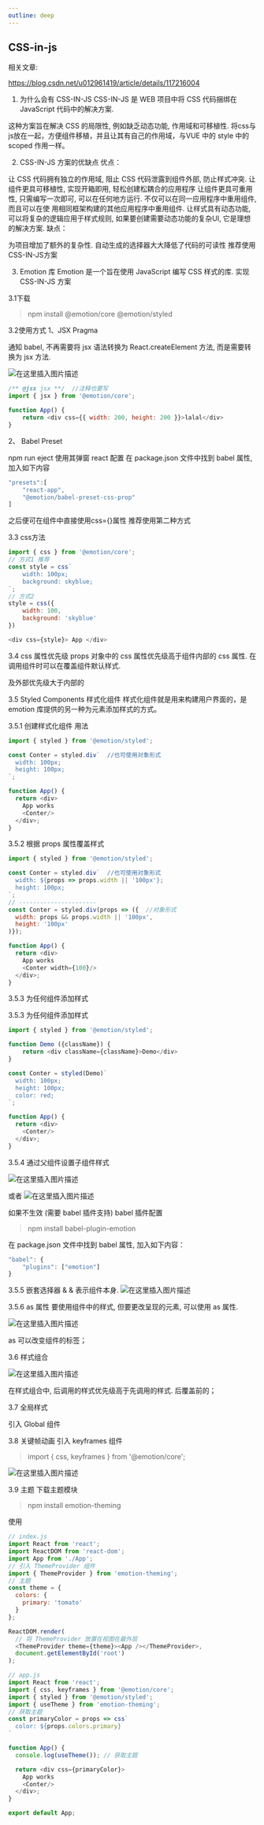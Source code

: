 ```yaml
---
outline: deep
---
```

## CSS-in-js


相关文章:

https://blog.csdn.net/u012961419/article/details/117216004





1. 为什么会有 CSS-IN-JS
   CSS-IN-JS 是 WEB 项目中将 CSS 代码捆绑在 JavaScript 代码中的解决方案.

这种方案旨在解决 CSS 的局限性, 例如缺乏动态功能, 作用域和可移植性.
将css与js放在一起，方便组件移植，并且让其有自己的作用域，与VUE 中的 style 中的 scoped 作用一样。

2. CSS-IN-JS 方案的优缺点
   优点：

让 CSS 代码拥有独立的作用域, 阻止 CSS 代码泄露到组件外部, 防止样式冲突.
让组件更具可移植性, 实现开箱即用, 轻松创建松耦合的应用程序
让组件更具可重用性, 只需编写一次即可, 可以在任何地方运行. 不仅可以在同一应用程序中重用组件, 而且可以在使 用相同框架构建的其他应用程序中重用组件.
让样式具有动态功能, 可以将复杂的逻辑应用于样式规则, 如果要创建需要动态功能的复杂UI, 它是理想的解决方案.
缺点：

为项目增加了额外的复杂性.
自动生成的选择器大大降低了代码的可读性
推荐使用CSS-IN-JS方案

3. Emotion 库
   Emotion 是一个旨在使用 JavaScript 编写 CSS 样式的库. 实现 CSS-IN-JS 方案

3.1下载

> npm install @emotion/core @emotion/styled

3.2使用方式
1、JSX Pragma

通知 babel, 不再需要将 jsx 语法转换为 React.createElement 方法, 而是需要转换为 jsx 方法.

![在这里插入图片描述](./assets/CSS-in-js/input-output.png)

``` js
/** @jsx jsx **/  //注释也要写
import { jsx } from '@emotion/core';

function App() {
	return <div css={{ width: 200, height: 200 }}>lalal</div>
}

```

2、 Babel Preset

npm run eject 使用其弹窗 react 配置
在 package.json 文件中找到 babel 属性, 加入如下内容

``` js
"presets":[
	"react-app",
	"@emotion/babel-preset-css-prop"
]
```

之后便可在组件中直接使用css={}属性
推荐使用第二种方式

3.3 css方法

``` js
import { css } from '@emotion/core';
// 方式1 推荐
const style = css`
	width: 100px;
	background: skyblue;
`;
// 方式2
style = css({
	width: 100,
	background: 'skyblue'
})
```



``` js
<div css={style}> App </div>
```




3.4 css 属性优先级
props 对象中的 css 属性优先级高于组件内部的 css 属性.
在调用组件时可以在覆盖组件默认样式.

及外部优先级大于内部的

3.5 Styled Components 样式化组件
样式化组件就是用来构建用户界面的，是 emotion 库提供的另一种为元素添加样式的方式。

3.5.1 创建样式化组件
用法

``` js
import { styled } from '@emotion/styled';

const Conter = styled.div`  //也可使用对象形式
  width: 100px;
  height: 100px;
`;

function App() {
  return <div>
  	App works
  	<Conter/>
  </div>;
}
```


3.5.2 根据 props 属性覆盖样式

``` js
import { styled } from '@emotion/styled';

const Conter = styled.div`  //也可使用对象形式
  width: ${props => props.width || '100px'};
  height: 100px;
`;
// ----------------------
const Conter = styled.div(props => ({  //对象形式
  width: props && props.width || '100px',
  height: '100px'
)});

function App() {
  return <div>
  	App works
  	<Conter width={100}/>
  </div>;
}
```


3.5.3 为任何组件添加样式

3.5.3 为任何组件添加样式

``` js
import { styled } from '@emotion/styled';

function Demo ({className}) {
	return <div className={className}>Demo</div>
}

const Conter = styled(Demo)`
  width: 100px;
  height: 100px;
  color: red;
`;

function App() {
  return <div>
  	<Conter/>
  </div>;
}
```

3.5.4 通过父组件设置子组件样式

![在这里插入图片描述](./assets/CSS-in-js/3.5.4.png)

或者 
![在这里插入图片描述](./assets/CSS-in-js/3.5.4-1.png)



如果不生效 (需要 babel 插件支持)
babel 插件配置

> npm install babel-plugin-emotion

在 package.json 文件中找到 babel 属性, 加入如下内容：

``` js
"babel": {
	"plugins": ["emotion"]
}
```

3.5.5 嵌套选择器 &
& 表示组件本身.
![在这里插入图片描述](./assets/CSS-in-js/3.5.5.png)


3.5.6 as 属性
要使用组件中的样式, 但要更改呈现的元素, 可以使用 as 属性.

![在这里插入图片描述](./assets/CSS-in-js/3.5.6.png)

as 可以改变组件的标签；

3.6 样式组合

![在这里插入图片描述](./assets/CSS-in-js/3.6.png)


在样式组合中, 后调用的样式优先级高于先调用的样式. 后覆盖前的；

3.7 全局样式

引入 Global 组件

3.8 关键帧动画
引入 keyframes 组件

> import { css, keyframes } from '@emotion/core';


![在这里插入图片描述](./assets/CSS-in-js/3.8.png)



3.9 主题
下载主题模块

> npm install emotion-theming

使用

``` js
// index.js
import React from 'react';
import ReactDOM from 'react-dom';
import App from './App';
// 引入 ThemeProvider 组件
import { ThemeProvider } from 'emotion-theming';
// 主题
const theme = {
  colors: {
    primary: 'tomato'
  }
};

ReactDOM.render(
  // 将 ThemeProvider 放置在视图在最外层
  <ThemeProvider theme={theme}><App /></ThemeProvider>,
  document.getElementById('root')
);
```



``` js
// app.js
import React from 'react';
import { css, keyframes } from '@emotion/core';
import { styled } from '@emotion/styled';
import { useTheme } from 'emotion-theming';
// 获取主题
const primaryColor = props => css`
  color: ${props.colors.primary}
`

function App() {
  console.log(useTheme()); // 获取主题

  return <div css={primaryColor}>
    App works
    <Conter/>
  </div>;
}

export default App;
```
